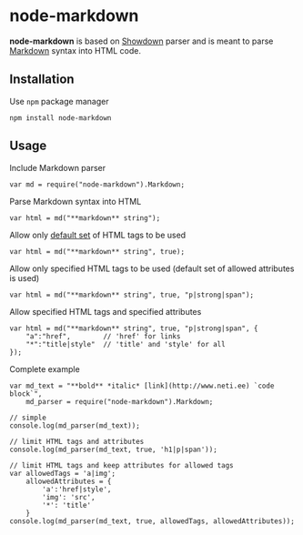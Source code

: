 node-markdown
=============

**node-markdown** is based on [Showdown](http://attacklab.net/showdown/) parser and is meant to parse [Markdown](http://daringfireball.net/projects/markdown/) syntax into HTML code.

Installation
------------

Use `npm` package manager

    npm install node-markdown


Usage
-----

Include Markdown parser

    var md = require("node-markdown").Markdown;

Parse Markdown syntax into HTML

    var html = md("**markdown** string");

Allow only [default set](http://github.com/andris9/node-markdown/blob/master/lib/markdown.js#L38) of HTML tags to be used

    var html = md("**markdown** string", true);

Allow only specified HTML tags to be used (default set of allowed attributes is used)

    var html = md("**markdown** string", true, "p|strong|span");

Allow specified HTML tags and specified attributes

    var html = md("**markdown** string", true, "p|strong|span", {
        "a":"href",        // 'href' for links
        "*":"title|style"  // 'title' and 'style' for all
    });

Complete example

    var md_text = "**bold** *italic* [link](http://www.neti.ee) `code block`",
        md_parser = require("node-markdown").Markdown;

    // simple
    console.log(md_parser(md_text));
    
    // limit HTML tags and attributes
    console.log(md_parser(md_text, true, 'h1|p|span'));
    
    // limit HTML tags and keep attributes for allowed tags
    var allowedTags = 'a|img';
        allowedAttributes = {
            'a':'href|style',
            'img': 'src',
            '*': 'title'
        }
    console.log(md_parser(md_text, true, allowedTags, allowedAttributes));
